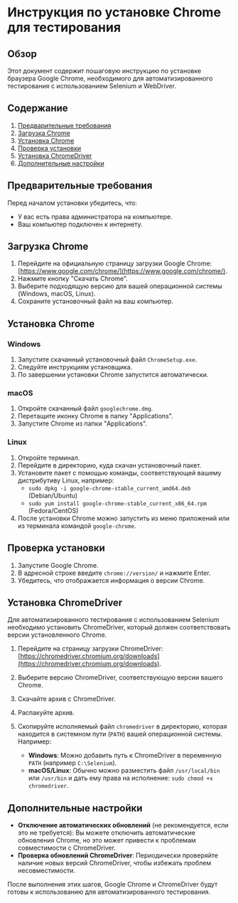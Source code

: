 # Инструкция по установке Chrome для тестирования

## Обзор

Этот документ содержит пошаговую инструкцию по установке браузера Google Chrome, необходимого для автоматизированного тестирования с использованием Selenium и WebDriver.

## Содержание

1. [Предварительные требования](#предварительные-требования)
2. [Загрузка Chrome](#загрузка-chrome)
3. [Установка Chrome](#установка-chrome)
4. [Проверка установки](#проверка-установки)
5. [Установка ChromeDriver](#установка-chromedriver)
6. [Дополнительные настройки](#дополнительные-настройки)

## Предварительные требования

Перед началом установки убедитесь, что:
*   У вас есть права администратора на компьютере.
*   Ваш компьютер подключен к интернету.

## Загрузка Chrome

1.  Перейдите на официальную страницу загрузки Google Chrome: [https://www.google.com/chrome/](https://www.google.com/chrome/).
2.  Нажмите кнопку "Скачать Chrome".
3.  Выберите подходящую версию для вашей операционной системы (Windows, macOS, Linux).
4.  Сохраните установочный файл на ваш компьютер.

## Установка Chrome

### Windows

1.  Запустите скачанный установочный файл `ChromeSetup.exe`.
2.  Следуйте инструкциям установщика.
3.  По завершении установки Chrome запустится автоматически.

### macOS

1.  Откройте скачанный файл `googlechrome.dmg`.
2.  Перетащите иконку Chrome в папку "Applications".
3.  Запустите Chrome из папки "Applications".

### Linux

1.  Откройте терминал.
2.  Перейдите в директорию, куда скачан установочный пакет.
3.  Установите пакет с помощью команды, соответствующей вашему дистрибутиву Linux, например:
    *   `sudo dpkg -i google-chrome-stable_current_amd64.deb` (Debian/Ubuntu)
    *   `sudo yum install google-chrome-stable_current_x86_64.rpm` (Fedora/CentOS)
4.  После установки Chrome можно запустить из меню приложений или из терминала командой `google-chrome`.

## Проверка установки

1.  Запустите Google Chrome.
2.  В адресной строке введите `chrome://version/` и нажмите Enter.
3.  Убедитесь, что отображается информация о версии Chrome.

## Установка ChromeDriver

Для автоматизированного тестирования с использованием Selenium необходимо установить ChromeDriver, который должен соответствовать версии установленного Chrome.

1.  Перейдите на страницу загрузки ChromeDriver: [https://chromedriver.chromium.org/downloads](https://chromedriver.chromium.org/downloads).
2.  Выберите версию ChromeDriver, соответствующую версии вашего Chrome.
3.  Скачайте архив с ChromeDriver.
4.  Распакуйте архив.
5.  Скопируйте исполняемый файл `chromedriver` в директорию, которая находится в системном пути (`PATH`) вашей операционной системы. Например:

    *   **Windows**: Можно добавить путь к ChromeDriver в переменную `PATH` (например `C:\Selenium`).
    *   **macOS/Linux**: Обычно можно разместить файл `/usr/local/bin` или `/usr/bin` и дать ему права на исполнение: `sudo chmod +x chromedriver`.

## Дополнительные настройки

*   **Отключение автоматических обновлений** (не рекомендуется, если это не требуется): Вы можете отключить автоматические обновления Chrome, но это может привести к проблемам совместимости с ChromeDriver.
*   **Проверка обновлений ChromeDriver**: Периодически проверяйте наличие новых версий ChromeDriver, чтобы избежать проблем несовместимости.

После выполнения этих шагов, Google Chrome и ChromeDriver будут готовы к использованию для автоматизированного тестирования.